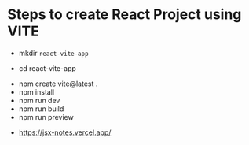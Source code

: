 # Steps to create React Project using VITE

<!-- creating a directory -->
- mkdir `react-vite-app`
<!-- moving into the created react project -->
- cd react-vite-app
<!-- Initialize the Vite project: -->
- npm create vite@latest .
- npm install
- npm run dev
- npm run build
- npm run preview

<!-- JSX Cheat Sheet -->
- <https://jsx-notes.vercel.app/>
